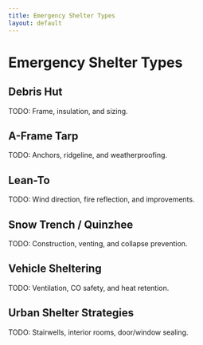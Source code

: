 ```yaml
---
title: Emergency Shelter Types
layout: default
---
```


# Emergency Shelter Types

## Debris Hut
TODO: Frame, insulation, and sizing.

## A-Frame Tarp
TODO: Anchors, ridgeline, and weatherproofing.

## Lean-To
TODO: Wind direction, fire reflection, and improvements.

## Snow Trench / Quinzhee
TODO: Construction, venting, and collapse prevention.

## Vehicle Sheltering
TODO: Ventilation, CO safety, and heat retention.

## Urban Shelter Strategies
TODO: Stairwells, interior rooms, door/window sealing.
